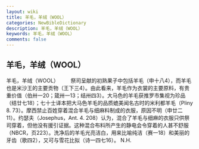 ```yaml
---
layout: wiki
title: 羊毛，羊绒（WOOL）
categories: NewBibleDictionary
description: 羊毛，羊绒（WOOL）
keywords: 羊毛，羊绒（WOOL）
comments: false
---
```


## 羊毛，羊绒（WOOL）



羊毛，羊绒（WOOL）
　　祭司呈献的初熟果子中包括羊毛（申十八4），而羊毛也是米沙王的主要贡物（王下三4）。由此看来，羊毛作为衣裳的主要原料，有贵重价值（伯卅一20；箴卅一13；结卅四3）。大马色的羊毛获推罗市集视为珍品（结廿七18）；七十士译本把大马色羊毛的品质媲美闻名古时的米利都羊毛（Pliny 8. 73）。摩西禁止百姓穿着混合羊毛与细麻料制成的衣服，原因不明（申廿二11）。约瑟夫（Josephus，Ant.
4. 208）认为，混合了羊毛与细麻的衣服只供祭司穿着，但他没有援引证据。这种混合布料所产生的静电会令穿着的人甚不舒服（NBCR，页223）。洗净后的羊毛光亮洁白，用来比喻纯洁（赛一18）和美丽的牙齿（歌四2），又可与雪花比拟（诗一四七16）。
N.H.




